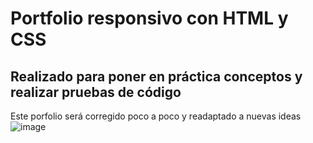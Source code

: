 # Portfolio responsivo con HTML y CSS
## Realizado para poner en práctica conceptos y realizar pruebas de código
Este porfolio será corregido poco a poco y readaptado a nuevas ideas
 ![image](https://user-images.githubusercontent.com/102561036/205487109-b2e667e5-7f16-46eb-b6a1-7380f1c8bc07.png)


